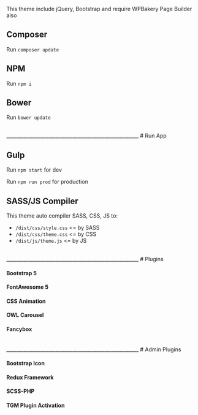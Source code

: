 
This theme include jQuery, Bootstrap and require WPBakery Page Builder also

## Composer 

Run `composer update`

## NPM 

Run `npm i`

## Bower 

Run `bower update`

<br>
______________________________________________________
# Run App

## Gulp 

Run `npm start` for dev

Run `npm run prod` for production

## SASS/JS Compiler 

This theme auto compiler SASS, CSS, JS to:

- `/dist/css/style.css` <= by SASS
- `/dist/css/theme.css` <= by CSS
- `/dist/js/theme.js` <= by JS

<br>
______________________________________________________
# Plugins

#### Bootstrap 5
#### FontAwesome 5
#### CSS Animation
#### OWL Carousel
#### Fancybox

<br>
______________________________________________________
# Admin Plugins

#### Bootstrap Icon
#### Redux Framework
#### SCSS-PHP
#### TGM Plugin Activation